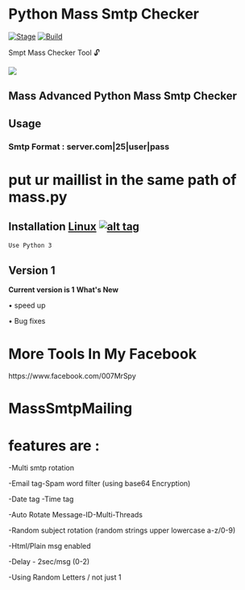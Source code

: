 <h1>Python Mass Smtp Checker</h1>
<p><a href="https://github.com/MisterSpyx/Python-Sender-/"></a>
<a href="https://github.com/MisterSpyx/Python-Sender-/r"><img src="https://img.shields.io/badge/Release-Stable-orange.svg" alt="Stage" data-canonical-src="https://img.shields.io/badge/Release-Stable-orange.svg" style="max-width:100%;"></a>
<a href="https://github.com/MisterSpyx/Python-Sender-/"><img src="https://img.shields.io/badge/Supported%20OS-Linux%2FWindows-brightgreengreen.svg" alt="Build" data-canonical-src="https://img.shields.io/badge/Supported%20OS-Linux%2FWindows-brightgreengreen.svg" style="max-width:100%;"></a></p>
<p> Smpt Mass Checker Tool 🔓  </p>


<img src="https://i.ibb.co/99S94qg/1.png" data-canonical-src="https://i.imgur.com/dbwyzap.png" style="max-width:100%;">

<h2>Mass Advanced Python Mass Smtp Checker  </h2>
<h2>Usage</h2>
<h3>Smtp Format : server.com|25|user|pass</h3>
<h1>put ur maillist in the same path of mass.py</h1>


## Installation [Linux](https://wikipedia.org/wiki/Linux) [![alt tag](http://icons.iconarchive.com/icons/dakirby309/simply-styled/32/OS-Linux-icon.png)](https://fr.wikipedia.org/wiki/Linux)

```bash
Use Python 3

```


<h2>Version 1</h2>
<strong>Current version is 1</strong>
<strong>What's New </strong>
<p>• speed up<p>
<p>• Bug fixes<p>
  <h1>More Tools In My Facebook</h1>
https://www.facebook.com/007MrSpy

# MassSmtpMailing

# features are : 
<p><p>-Multi smtp rotation<p>
<p>-Email tag-Spam word filter (using base64 Encryption)<p>
<p>-Date tag -Time tag <p>
<p>-Auto Rotate Message-ID-Multi-Threads <p>
<p>-Random subject rotation (random strings upper lowercase a-z/0-9)<p>
<p>-Html/Plain msg enabled <p>
<p>-Delay - 2sec/msg (0-2) <p>
<p>-Using Random Letters / not just 1<p>
